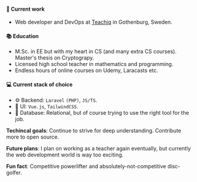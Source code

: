 #### 🎉 Current work

 * Web developer and DevOps at <a target="_blank" href="https://teachiq.com">Teachiq</a> in Gothenburg, Sweden.

#### 📚 Education

 * M.Sc. in EE but with my heart in CS (and many extra CS courses). Master's thesis on Cryptograpy.
 * Licensed high school teacher in mathematics and programming. 
 * Endless hours of online courses on Udemy, Laracasts etc.

#### 💻 Current stack of choice
 * ⚙️ Backend: `Laravel` `(PHP)`, `JS/TS`.
 * 🎨 UI: `Vue.js`, `TailwindCSS`.
 * 💾 Database: Relational, but of course trying to use the right tool for the job.

**Techincal goals**: Continue to strive for deep understanding. Contribute more to open source.

**Future plans**: I plan on working as a teacher again eventually, but currently the web development world is way too exciting.

**Fun fact**: Competitive powerlifter and absolutely-not-competitive disc-golfer.

